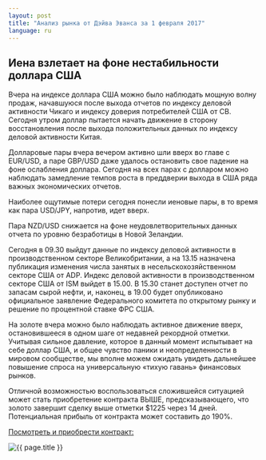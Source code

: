 ```yaml
---
layout: post
title: "Анализ рынка от Дэйва Эванса за 1 февраля 2017"
language: ru
---
```

## Иена взлетает на фоне нестабильности доллара США

Вчера на индексе доллара США можно было наблюдать мощную волну продаж, начавшуюся после выхода отчетов по индексу деловой активности Чикаго и индексу доверия потребителей США от СВ. Сегодня утром доллар пытается начать движение в сторону восстановления после выхода положительных данных по индексу деловой активности Китая.

Долларовые пары вчера вечером активно шли вверх во главе с EUR/USD, а паре GBP/USD даже удалось остановить свое падение на фоне ослабления доллара. Сегодня на всех парах с долларом можно наблюдать замедление темпов роста в преддверии выхода в США ряда важных экономических отчетов.

Наиболее ощутимые потери сегодня понесли иеновые пары, в то время как пара USD/JPY, напротив, идет вверх.

Пара NZD/USD снижается на фоне неудовлетворительных данных отчета по уровню безработицы в Новой Зеландии.

Сегодня в 09.30 выйдут данные по индексу деловой активности в производственном секторе Великобритании, а на 13.15 назначена публикация изменения числа занятых в несельскохозяйственном секторе США от ADP. Индекс деловой активности в производственном секторе США от ISM выйдет в 15.00. В 15.30 станет доступен отчет по запасам сырой нефти, и, наконец, в 19.00 будет опубликовано официальное заявление Федерального комитета по открытому рынку и решение по процентной ставке ФРС США.

На золоте вчера можно было наблюдать активное движение вверх, остановившееся в одном шаге от недавней рекордной отметки. Учитывая сильное давление, которое в данный момент испытывает на себе доллар США, и общее чувство паники и неопределенности в мировом сообществе, мы вполне можем ожидать увидеть дальнейшее повышение спроса на универсальную «тихую гавань» финансовых рынков.

Отличной возможностью воспользоваться сложившейся ситуацией может стать приобретение контракта ВЫШЕ, предсказывающего, что золото завершит сделку выше отметки $1225 через 14 дней. Потенциальная прибыль от контракта может составить до 190%. 

<a href="http://record.binary.com/_bivVDfg8lHux76XffYA0JmNd7ZgqdRLk/1/?market=metals&amp;duration_amount=14&amp;duration_units=d&amp;amount=10&amp;amount_type=payout&amp;expiry_type=duration&amp;underlying=frxXAUUSD&amp;formname=higherlower&amp;barrier=1225&amp;s=1&amp;t=t_pl34gz8jeGk18PXNttOJ0co5lt24DG" target="_blank">Посмотреть и приобрести контракт:</a>

<img class="post-image" src="{{ site.url }}/images/Daily-Review_February-1-2017_RU.png" alt="{{ page.title }}">